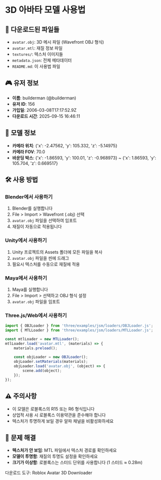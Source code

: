 # 3D 아바타 모델 사용법

## 📁 다운로드된 파일들
- `avatar.obj`: 3D 메시 파일 (Wavefront OBJ 형식)
- `avatar.mtl`: 재질 정보 파일
- `textures/`: 텍스처 이미지들
- `metadata.json`: 전체 메타데이터
- `README.md`: 이 사용법 파일

## 🎮 유저 정보
- **이름**: builderman (@builderman)
- **유저 ID**: 156
- **가입일**: 2006-03-08T17:17:52.9Z
- **다운로드 시간**: 2025-09-15 16:46:11

## 📐 모델 정보
- **카메라 위치**: {'x': -2.47562, 'y': 105.332, 'z': -5.14975}
- **카메라 FOV**: 70.0
- **바운딩 박스**: {'x': -1.86593, 'y': 100.01, 'z': -0.968973} ~ {'x': 1.86593, 'y': 105.704, 'z': 0.669517}

## 🛠️ 사용 방법

### Blender에서 사용하기
1. Blender를 실행합니다
2. File > Import > Wavefront (.obj) 선택
3. `avatar.obj` 파일을 선택하여 임포트
4. 재질이 자동으로 적용됩니다

### Unity에서 사용하기
1. Unity 프로젝트의 Assets 폴더에 모든 파일을 복사
2. `avatar.obj` 파일을 씬에 드래그
3. 필요시 텍스처를 수동으로 재질에 적용

### Maya에서 사용하기
1. Maya를 실행합니다
2. File > Import > 선택하고 OBJ 형식 설정
3. `avatar.obj` 파일을 임포트

### Three.js/Web에서 사용하기
```javascript
import { OBJLoader } from 'three/examples/jsm/loaders/OBJLoader.js';
import { MTLLoader } from 'three/examples/jsm/loaders/MTLLoader.js';

const mtlLoader = new MTLLoader();
mtlLoader.load('avatar.mtl', (materials) => {
    materials.preload();
    
    const objLoader = new OBJLoader();
    objLoader.setMaterials(materials);
    objLoader.load('avatar.obj', (object) => {
        scene.add(object);
    });
});
```

## ⚠️ 주의사항
- 이 모델은 로블록스의 R15 또는 R6 형식입니다
- 상업적 사용 시 로블록스 이용약관을 준수해야 합니다
- 텍스처가 투명하게 보일 경우 알파 채널을 비활성화하세요

## 🔧 문제 해결
- **텍스처가 안 보임**: MTL 파일에서 텍스처 경로를 확인하세요
- **모델이 투명함**: 재질의 투명도 설정을 확인하세요
- **크기가 이상함**: 로블록스는 스터드 단위를 사용합니다 (1 스터드 ≈ 0.28m)

다운로드 도구: Roblox Avatar 3D Downloader
